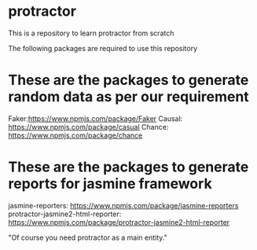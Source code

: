 # protractor
This is a repository to learn protractor from scratch

The following packages are required to use this repository
# These are the packages to generate random data as per our requirement
Faker:https://www.npmjs.com/package/Faker
Causal: https://www.npmjs.com/package/casual
Chance: https://www.npmjs.com/package/chance

# These are the packages to generate reports for jasmine framework
jasmine-reporters: https://www.npmjs.com/package/jasmine-reporters
protractor-jasmine2-html-reporter: https://www.npmjs.com/package/protractor-jasmine2-html-reporter


"Of course you need protractor as a main entity."
